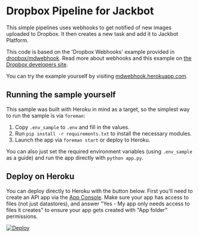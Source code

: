 # Dropbox Pipeline for Jackbot

This simple pipelines uses webhooks to get notified of new images uploaded to Dropbox. It then creates a new task and add it to Jackbot Platform.

This code is based on the 'Dropbox Webhooks' example provided in [dropbox/mdwebhook](https://github.com/dropbox/mdwebhook). Read more about webhooks and this example on [the Dropbox developers site](https://www.dropbox.com/developers/webhooks/tutorial).

You can try the example yourself by visiting [mdwebhook.herokuapp.com](https://mdwebhook.herokuapp.com).

## Running the sample yourself

This sample was built with Heroku in mind as a target, so the simplest way to run the sample is via `foreman`:

1. Copy `.env_sample` to `.env` and fill in the values.
2. Run `pip install -r requirements.txt` to install the necessary modules.
3. Launch the app via `foreman start` or deploy to Heroku.

You can also just set the required environment variables (using `.env_sample` as a guide) and run the app directly with `python app.py`.

## Deploy on Heroku

You can deploy directly to Heroku with the button below. First you'll need to create an API app via the [App Console](https://www.dropbox.com/developers/apps). Make sure your app has access to files (not just datastores), and answer "Yes - My app only needs access to files it creates" to ensure your app gets created with "App folder" permissions.

[![Deploy](https://www.herokucdn.com/deploy/button.png)](https://heroku.com/deploy)

